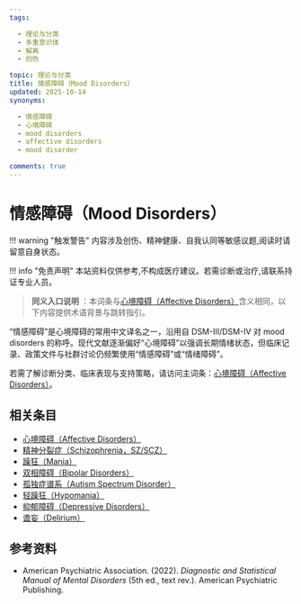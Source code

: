 ```yaml
---
tags:

  - 理论与分类
  - 多重意识体
  - 解离
  - 创伤

topic: 理论与分类
title: 情感障碍（Mood Disorders）
updated: 2025-10-14
synonyms:

  - 情感障碍
  - 心境障碍
  - mood disorders
  - affective disorders
  - mood disorder

comments: true
---
```


# 情感障碍（Mood Disorders）

!!! warning "触发警告"
内容涉及创伤、精神健康、自我认同等敏感议题,阅读时请留意自身状态。

!!! info "免责声明"
本站资料仅供参考,不构成医疗建议。若需诊断或治疗,请联系持证专业人员。

> **同义入口说明** ：本词条与[心境障碍（Affective Disorders）](Affective-Disorders.md)含义相同，以下内容提供术语背景与跳转指引。

“情感障碍”是心境障碍的常用中文译名之一，沿用自 DSM-III/DSM-IV 对 mood disorders 的称呼。现代文献逐渐偏好“心境障碍”以强调长期情绪状态，但临床记录、政策文件与社群讨论仍频繁使用“情感障碍”或“情绪障碍”。

若需了解诊断分类、临床表现与支持策略，请访问主词条：[心境障碍（Affective Disorders）](Affective-Disorders.md)。

## 相关条目

- [心境障碍（Affective Disorders）](Affective-Disorders.md)
- [精神分裂症（Schizophrenia，SZ/SCZ）](Schizophrenia-SZ.md)
- [躁狂（Mania）](Mania.md)
- [双相障碍（Bipolar Disorders）](Bipolar-Disorders.md)
- [孤独症谱系（Autism Spectrum Disorder）](Autism-Spectrum-Disorder.md)
- [轻躁狂（Hypomania）](Hypomania.md)
- [抑郁障碍（Depressive Disorders）](Depressive-Disorders.md)
- [谵妄（Delirium）](Delirium.md)

## 参考资料

- American Psychiatric Association. (2022). *Diagnostic and Statistical Manual of Mental Disorders* (5th ed., text rev.). American Psychiatric Publishing.

